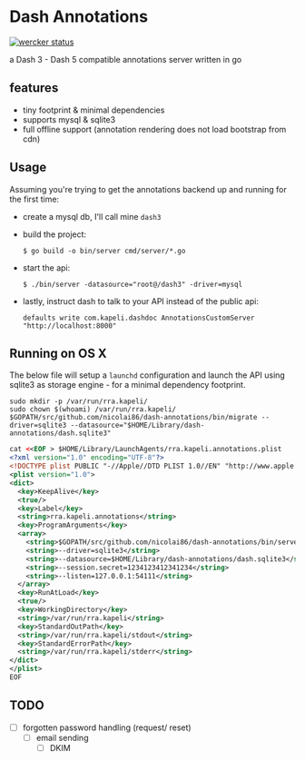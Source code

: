 # Dash Annotations

[![wercker status](https://app.wercker.com/status/bff7a133f740428731b816db04a53265/m "wercker status")](https://app.wercker.com/project/bykey/bff7a133f740428731b816db04a53265)

a Dash 3 - Dash 5 compatible annotations server written in go

## features

- tiny footprint & minimal dependencies
- supports mysql & sqlite3
- full offline support (annotation rendering does not load bootstrap from cdn)

## Usage

Assuming you're trying to get the annotations backend up and running for the first time:

- create a mysql db, I'll call mine `dash3`

- build the project:

      $ go build -o bin/server cmd/server/*.go

- start the api:

      $ ./bin/server -datasource="root@/dash3" -driver=mysql

- lastly, instruct dash to talk to your API instead of the public api:

      defaults write com.kapeli.dashdoc AnnotationsCustomServer "http://localhost:8000"

## Running on OS X

The below file will setup a `launchd` configuration and launch the API using sqlite3 as storage engine - for a minimal dependency footprint.

```
sudo mkdir -p /var/run/rra.kapeli/
sudo chown $(whoami) /var/run/rra.kapeli/
$GOPATH/src/github.com/nicolai86/dash-annotations/bin/migrate --driver=sqlite3 --datasource="$HOME/Library/dash-annotations/dash.sqlite3"
```

``` xml
cat <<EOF > $HOME/Library/LaunchAgents/rra.kapeli.annotations.plist
<?xml version="1.0" encoding="UTF-8"?>
<!DOCTYPE plist PUBLIC "-//Apple//DTD PLIST 1.0//EN" "http://www.apple.com/DTDs/PropertyList-1.0.dtd">
<plist version="1.0">
<dict>
  <key>KeepAlive</key>
  <true/>
  <key>Label</key>
  <string>rra.kapeli.annotations</string>
  <key>ProgramArguments</key>
  <array>
    <string>$GOPATH/src/github.com/nicolai86/dash-annotations/bin/server</string>
    <string>--driver=sqlite3</string>
    <string>--datasource=$HOME/Library/dash-annotations/dash.sqlite3</string>
    <string>--session.secret=1234123412341234</string>
    <string>--listen=127.0.0.1:54111</string>
  </array>
  <key>RunAtLoad</key>
  <true/>
  <key>WorkingDirectory</key>
  <string>/var/run/rra.kapeli</string>
  <key>StandardOutPath</key>
  <string>/var/run/rra.kapeli/stdout</string>
  <key>StandardErrorPath</key>
  <string>/var/run/rra.kapeli/stderr</string>
</dict>
</plist>
EOF
```

## TODO

- [ ] forgotten password handling (request/ reset)
  - [ ] email sending
    - [ ] DKIM
